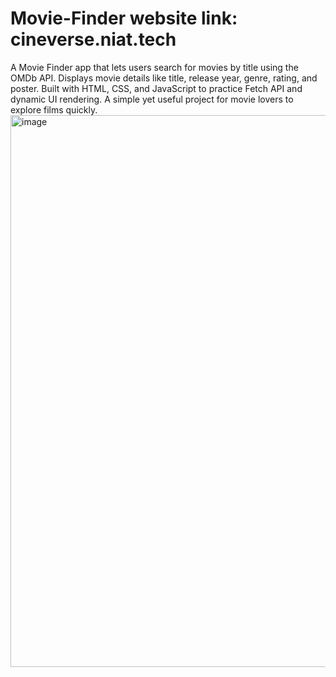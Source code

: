 # Movie-Finder website link: cineverse.niat.tech
A Movie Finder app that lets users search for movies by title using the OMDb API. Displays movie details like title, release year, genre, rating, and poster. Built with HTML, CSS, and JavaScript to practice Fetch API and dynamic UI rendering. A simple yet useful project for movie lovers to explore films quickly.
<img width="1249" height="883" alt="image" src="https://github.com/user-attachments/assets/7e21f947-0816-4987-b8c2-b261ae69b159" />
